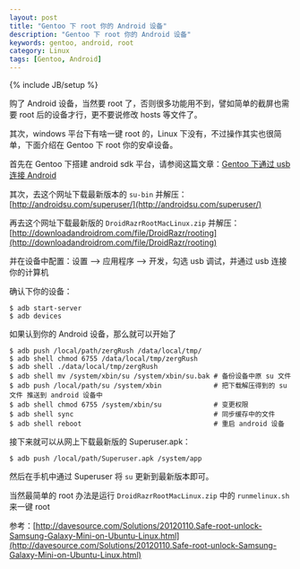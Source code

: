 ```yaml
---
layout: post
title: "Gentoo 下 root 你的 Android 设备"
description: "Gentoo 下 root 你的 Android 设备"
keywords: gentoo, android, root
category: Linux
tags: [Gentoo, Android]
---
```

{% include JB/setup %}

购了 Android 设备，当然要 root 了，否则很多功能用不到，譬如简单的截屏也需要 root 后的设备才行，更不要说修改 hosts 等文件了。

其次，windows 平台下有啥一键 root 的，Linux 下没有，不过操作其实也很简单，下面介绍在 Gentoo 下 root 你的安卓设备。

首先在 Gentoo 下搭建 android sdk 平台，请参阅这篇文章：[Gentoo 下通过 usb 连接 Android](/linux/2012-06/connect-android-with-usb-on-gentoo-and-arch.html)

<!-- more -->

其次，去这个网址下载最新版本的 `su-bin` 并解压：[http://androidsu.com/superuser/](http://androidsu.com/superuser/)

再去这个网址下载最新版的 `DroidRazrRootMacLinux.zip` 并解压：[http://downloadandroidrom.com/file/DroidRazr/rooting](http://downloadandroidrom.com/file/DroidRazr/rooting)

并在设备中配置：设置 –> 应用程序 –> 开发，勾选 usb 调试，并通过 usb 连接你的计算机

确认下你的设备：

    $ adb start-server
    $ adb devices

如果认到你的 Android 设备，那么就可以开始了

    $ adb push /local/path/zergRush /data/local/tmp/
    $ adb shell chmod 6755 /data/local/tmp/zergRush
    $ adb shell ./data/local/tmp/zergRush
    $ adb shell mv /system/xbin/su /system/xbin/su.bak # 备份设备中原 su 文件
    $ adb push /local/path/su /system/xbin             # 把下载解压得到的 su 文件 推送到 android 设备中
    $ adb shell chmod 6755 /system/xbin/su             # 变更权限
    $ adb shell sync                                   # 同步缓存中的文件
    $ adb shell reboot                                 # 重启 android 设备

接下来就可以从网上下载最新版的 Superuser.apk：

    $ adb push /local/path/Superuser.apk /system/app

然后在手机中通过 Superuser 将 `su` 更新到最新版本即可。

当然最简单的 root 办法是运行 `DroidRazrRootMacLinux.zip` 中的 `runmelinux.sh` 来一键 root

参考：[http://davesource.com/Solutions/20120110.Safe-root-unlock-Samsung-Galaxy-Mini-on-Ubuntu-Linux.html](http://davesource.com/Solutions/20120110.Safe-root-unlock-Samsung-Galaxy-Mini-on-Ubuntu-Linux.html)
